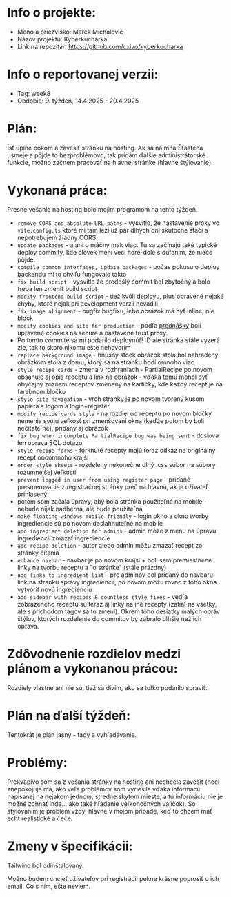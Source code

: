# Info o projekte:
- Meno a priezvisko: Marek Michalovič
- Názov projektu: Kyberkuchárka
- Link na repozitár: https://github.com/cxivo/kyberkucharka

# Info o reportovanej verzii:  
- Tag: week8
- Obdobie: 9. týždeň, 14.4.2025 - 20.4.2025

# Plán: 
Ísť úplne bokom a zavesiť stránku na hosting. Ak sa na mňa Šťastena usmeje a pôjde to bezproblémovo, tak pridám ďalšie administrátorské funkcie, možno začnem pracovať na hlavnej stránke (hlavne štýlovanie).

# Vykonaná práca:
Presne vešanie na hosting bolo mojim programom na tento týždeň.
- `remove CORS and absolute URL paths` - vysvitlo, že nastavenie proxy vo `vite.config.ts` ktoré mi tam leží už pár dlhých dní skutočne stačí a nepotrebujem žiadny CORS.
- `update packages` - a ani o máčny mak viac. Tu sa začínajú také typické deploy commity, kde človek mení veci hore-dole s dúfaním, že niečo pôjde.
- `compile common interfaces, update packages` - počas pokusu o deploy backendu mi to chvíľu fungovalo takto
- `fix build script` - vysvitlo že predošlý commit bol zbytočný a bolo treba len zmeniť build script
- `modify frontend build script` - tiež kvôli deployu, plus opravené nejaké chyby, ktoré nejak pri development verzii nevadili
- `fix image alignment` - bugfix bugfixu, lebo obrázok má byť inline, nie block
- `modify cookies and site for production` - podľa [prednášky](https://micro.dcs.fmph.uniba.sk/dokuwiki/_media/sk:dcs:tia:tia_autentication_deployment.pdf) boli upravené cookies na secure a nastavené trust proxy. 
- Po tomto commite sa mi podarilo deploynúť! :D ale stránka stále vyzerá zle, tak to skoro nikomu ešte nehovorím
- `replace background image` - hnusný stock obrázok stola bol nahradený obrázkom stola z domu, ktorý sa na stránku hodí omnoho viac
- `style recipe cards` - zmena v rozhraniach - PartialRecipe po novom obsahuje aj opis receptu a link na obrázok - vďaka tomu mohol byť obyčajný zoznam receptov zmenený na kartičky, kde každý recept je na farebnom bločku
- `style site navigation` - vrch stránky je po novom tvorený kusom papiera s logom a login+register
- `modify recipe cards style` - na rozdiel od receptu po novom bločky nemenia svoju veľkosť pri zmenšovaní okna (keďže potom by boli nečitateľné), pridaný aj obrázok
- `fix bug when incomplete PartialRecipe bug was being sent` - doslova len oprava SQL dotazu
- `style recipe forks` - forknuté recepty majú teraz odkaz na originálny recept oooomnoho krajší
- `order style sheets` - rozdelený nekonečne dlhý .css súbor na súbory rozumnejšej veľkosti 
- `prevent logged in user from using register page` - pridané presmerovanie z registračnej stránky preč na hlavnú, ak je užívateľ prihlásený
-  potom som začala úpravy, aby bola stránka použiteľná na mobile - nebude nijak nádherná, ale bude použiteľná
- `make floating windows mobile friendly` - login okno a okno tvorby ingrediencie sú po novom dosiahnuteľné na mobile
- `add ingredient deletion for admins` - admin môže z menu na úpravu ingrediencií zmazať ingrediencie
- `add recipe deletion` - autor alebo admin môžu zmazať recept zo stránky čítania
- `enhance navbar` - navbar je po novom krajší + boli sem premiestnené linky na tvorbu receptu a "o stránke" (stále prázdny)
- `add links to ingredient list` - pre adminov bol pridaný do navbaru link na stránku správy ingrediencií, po novom môžu rovno z toho okna vytvoriť novú ingredienciu
- `add sidebar with recipes & countless style fixes` - vedľa zobrazeného receptu sú teraz aj linky na iné recepty (zatiaľ na všetky, ale s príchodom tagov sa to zmení). Okrem toho desiatky malých opráv štýlov, ktorých rozdelenie do commitov by zabralo dlhšie než ich oprava. 

# Zdôvodnenie rozdielov medzi plánom a vykonanou prácou:
Rozdiely vlastne ani nie sú, tiež sa divím, ako sa toľko podarilo spraviť.

# Plán na ďalší týždeň:
Tentokrát je plán jasný - tagy a vyhľadávanie. 

# Problémy:
Prekvapivo som sa z vešania stránky na hosting ani nechcela zavesiť (hoci znepokojuje ma, ako veľa problémov som vyriešila vďaka informácii napísanej na nejakom jednom, stredne skytom mieste, a tú informáciu nie je možné zohnať inde... ako také hľadanie veľkonočných vajíčok). So štýlovaním je problém vždy, hlavne v mojom prípade, keď to chcem mať echt realistické a čeče.

# Zmeny v špecifikácii:
Tailwind bol odinštalovaný.

Možno budem chcieť užívateľov pri registrácii pekne krásne poprosiť o ich email. Čo s ním, ešte neviem.